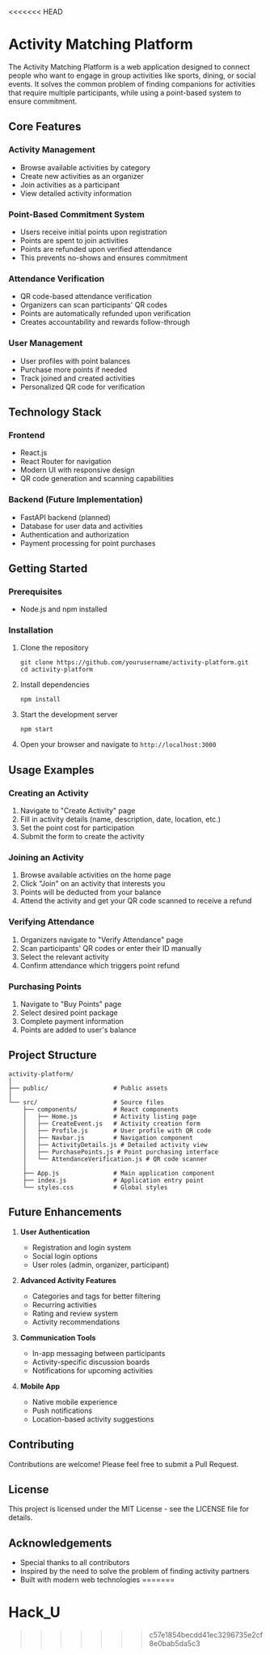 <<<<<<< HEAD
# Activity Matching Platform

The Activity Matching Platform is a web application designed to connect people who want to engage in group activities like sports, dining, or social events. It solves the common problem of finding companions for activities that require multiple participants, while using a point-based system to ensure commitment.

## Core Features

### Activity Management
- Browse available activities by category
- Create new activities as an organizer
- Join activities as a participant
- View detailed activity information

### Point-Based Commitment System
- Users receive initial points upon registration
- Points are spent to join activities
- Points are refunded upon verified attendance
- This prevents no-shows and ensures commitment

### Attendance Verification
- QR code-based attendance verification
- Organizers can scan participants' QR codes
- Points are automatically refunded upon verification
- Creates accountability and rewards follow-through

### User Management
- User profiles with point balances
- Purchase more points if needed
- Track joined and created activities
- Personalized QR code for verification

## Technology Stack

### Frontend
- React.js
- React Router for navigation
- Modern UI with responsive design
- QR code generation and scanning capabilities

### Backend (Future Implementation)
- FastAPI backend (planned)
- Database for user data and activities
- Authentication and authorization
- Payment processing for point purchases

## Getting Started

### Prerequisites
- Node.js and npm installed

### Installation
1. Clone the repository
   ```
   git clone https://github.com/yourusername/activity-platform.git
   cd activity-platform
   ```

2. Install dependencies
   ```
   npm install
   ```

3. Start the development server
   ```
   npm start
   ```

4. Open your browser and navigate to `http://localhost:3000`

## Usage Examples

### Creating an Activity
1. Navigate to "Create Activity" page
2. Fill in activity details (name, description, date, location, etc.)
3. Set the point cost for participation
4. Submit the form to create the activity

### Joining an Activity
1. Browse available activities on the home page
2. Click "Join" on an activity that interests you
3. Points will be deducted from your balance
4. Attend the activity and get your QR code scanned to receive a refund

### Verifying Attendance
1. Organizers navigate to "Verify Attendance" page
2. Scan participants' QR codes or enter their ID manually
3. Select the relevant activity
4. Confirm attendance which triggers point refund

### Purchasing Points
1. Navigate to "Buy Points" page
2. Select desired point package
3. Complete payment information
4. Points are added to user's balance

## Project Structure

```
activity-platform/
│
├── public/                  # Public assets
│
└── src/                     # Source files
    ├── components/          # React components
    │   ├── Home.js          # Activity listing page
    │   ├── CreateEvent.js   # Activity creation form
    │   ├── Profile.js       # User profile with QR code
    │   ├── Navbar.js        # Navigation component
    │   ├── ActivityDetails.js # Detailed activity view
    │   ├── PurchasePoints.js # Point purchasing interface
    │   └── AttendanceVerification.js # QR code scanner
    │
    ├── App.js               # Main application component
    ├── index.js             # Application entry point
    └── styles.css           # Global styles
```

## Future Enhancements

1. **User Authentication**
   - Registration and login system
   - Social login options
   - User roles (admin, organizer, participant)

2. **Advanced Activity Features**
   - Categories and tags for better filtering
   - Recurring activities
   - Rating and review system
   - Activity recommendations

3. **Communication Tools**
   - In-app messaging between participants
   - Activity-specific discussion boards
   - Notifications for upcoming activities

4. **Mobile App**
   - Native mobile experience
   - Push notifications
   - Location-based activity suggestions

## Contributing

Contributions are welcome! Please feel free to submit a Pull Request.

## License

This project is licensed under the MIT License - see the LICENSE file for details.

## Acknowledgements

- Special thanks to all contributors
- Inspired by the need to solve the problem of finding activity partners
- Built with modern web technologies
=======
# Hack_U
>>>>>>> c57e1854becdd41ec3296735e2cf8e0bab5da5c3
